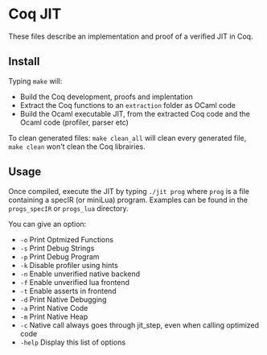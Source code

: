 # Coq JIT
These files describe an implementation and proof of a verified JIT in Coq.

## Install
Typing `make` will:
* Build the Coq development, proofs and implentation
* Extract the Coq functions to an `extraction` folder as OCaml code
* Build the Ocaml executable JIT, from the extracted Coq code and the Ocaml code (profiler, parser etc)

To clean generated files:
`make clean_all` will clean every generated file, `make clean` won't clean the Coq librairies.

## Usage
Once compiled, execute the JIT by typing `./jit prog` where `prog` is a file containing a specIR (or miniLua) program.
Examples can be found in the `progs_specIR` or `progs_lua` directory.

You can give an option:
*  `-o` Print Optmized Functions
*  `-s` Print Debug Strings
*  `-p` Print Debug Program
*  `-k` Disable profiler using hints
*  `-n` Enable unverified native backend
*  `-f` Enable unverified lua frontend
*  `-t` Enable asserts in frontend
*  `-d` Print Native Debugging
*  `-a` Print Native Code
*  `-m` Print Native Heap
*  `-c` Native call always goes through jit_step, even when calling optimized code
*  `-help`  Display this list of options
